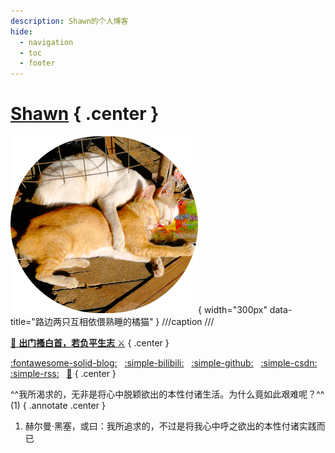 ```yaml
---
description: Shawn的个人博客
hide:
  - navigation
  - toc
  - footer
---
```


# [Shawn](blog/index.md) { .center }

![sleepy-cat](./images/sleepy-cat.png){ width="300px" data-title="路边两只互相依偎熟睡的橘猫" }
///caption
///

[:racehorse: **出门搔白首，若负平生志** :crossed_swords:](blog/index.md)
{ .center }

[:fontawesome-solid-blog:](blog/index.md)
&nbsp;
[:simple-bilibili:](https://space.bilibili.com/231692492/dynamic?spm_id_from=333.1365.my-info.dyns.click)
&nbsp;
[:simple-github:](https://github.com/xiaodaxia-2008)
&nbsp;
[:simple-csdn:](https://blog.csdn.net/xiaozisheng2008_)
&nbsp;
[:simple-rss:](/feed_rss_created.xml)
&nbsp;
[🎇](./interesting/fireworks.html)
{ .center }

^^我所渴求的，无非是将心中脱颖欲出的本性付诸生活。为什么竟如此艰难呢？^^ (1)
{ .annotate .center }

1. 赫尔曼·黑塞，或曰：我所追求的，不过是将我心中呼之欲出的本性付诸实践而已
